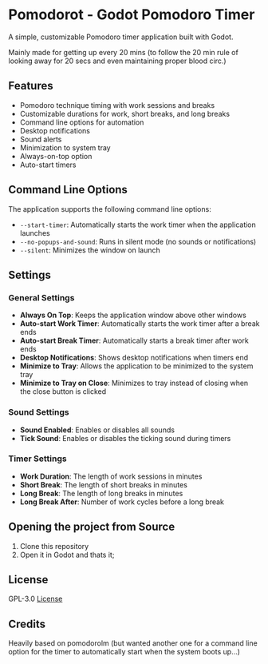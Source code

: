 # Pomodorot - Godot Pomodoro Timer

A simple, customizable Pomodoro timer application built with Godot.

Mainly made for getting up every 20 mins (to follow the 20 min rule of looking away for 20 secs and even maintaining proper blood circ.)

## Features

- Pomodoro technique timing with work sessions and breaks
- Customizable durations for work, short breaks, and long breaks
- Command line options for automation
- Desktop notifications
- Sound alerts
- Minimization to system tray
- Always-on-top option
- Auto-start timers

## Command Line Options

The application supports the following command line options:

- `--start-timer`: Automatically starts the work timer when the application launches
- `--no-popups-and-sound`: Runs in silent mode (no sounds or notifications)
- `--silent`: Minimizes the window on launch

## Settings

### General Settings
- **Always On Top**: Keeps the application window above other windows
- **Auto-start Work Timer**: Automatically starts the work timer after a break ends
- **Auto-start Break Timer**: Automatically starts a break timer after work ends
- **Desktop Notifications**: Shows desktop notifications when timers end
- **Minimize to Tray**: Allows the application to be minimized to the system tray
- **Minimize to Tray on Close**: Minimizes to tray instead of closing when the close button is clicked

### Sound Settings
- **Sound Enabled**: Enables or disables all sounds
- **Tick Sound**: Enables or disables the ticking sound during timers

### Timer Settings
- **Work Duration**: The length of work sessions in minutes
- **Short Break**: The length of short breaks in minutes
- **Long Break**: The length of long breaks in minutes
- **Long Break After**: Number of work cycles before a long break

## Opening the project from Source

1. Clone this repository
2. Open it in Godot and thats it;

## License

GPL-3.0 [License](LICENSE.md)

## Credits

Heavily based on pomodorolm (but wanted another one for a command line option for the timer to automatically start when the system boots up...)
